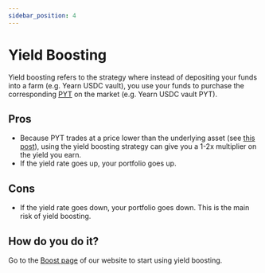```yaml
---
sidebar_position: 4
---
```


# Yield Boosting

Yield boosting refers to the strategy where instead of depositing your funds into a farm (e.g. Yearn USDC vault), you use your funds to purchase the corresponding [PYT](./pyt) on the market (e.g. Yearn USDC vault PYT).

## Pros

- Because PYT trades at a price lower than the underlying asset (see [this post](https://blog.timelessfi.com/posts/pyt-pricing/#observations)), using the yield boosting strategy can give you a 1-2x multiplier on the yield you earn.
- If the yield rate goes up, your portfolio goes up.

## Cons

- If the yield rate goes down, your portfolio goes down. This is the main risk of yield boosting.

## How do you do it?

Go to the [Boost page](https://timelessfi.com/boost) of our website to start using yield boosting.